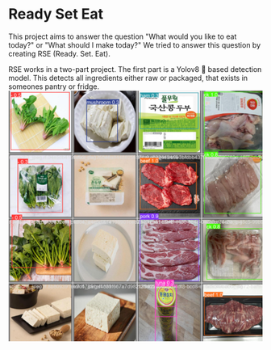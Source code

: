 # Ready Set Eat

This project aims to answer the question "What would you like to eat today?" or "What should I make today?" We tried to answer this question by creating RSE (Ready. Set. Eat). 

RSE works in a two-part project. 
The first part is a Yolov8 🚀 based detection model. This detects all ingredients either raw or packaged, that exists in someones pantry or fridge. 
![Detection Using YOLO](assets/yolo_detect.png)
